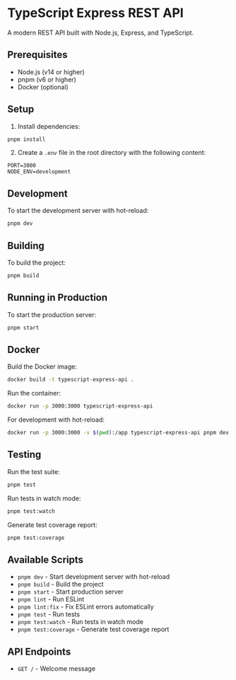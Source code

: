 # TypeScript Express REST API

A modern REST API built with Node.js, Express, and TypeScript.

## Prerequisites

- Node.js (v14 or higher)
- pnpm (v6 or higher)
- Docker (optional)

## Setup

1. Install dependencies:
```bash
pnpm install
```

2. Create a `.env` file in the root directory with the following content:
```
PORT=3000
NODE_ENV=development
```

## Development

To start the development server with hot-reload:
```bash
pnpm dev
```

## Building

To build the project:
```bash
pnpm build
```

## Running in Production

To start the production server:
```bash
pnpm start
```

## Docker

Build the Docker image:
```bash
docker build -t typescript-express-api .
```

Run the container:
```bash
docker run -p 3000:3000 typescript-express-api
```

For development with hot-reload:
```bash
docker run -p 3000:3000 -v $(pwd):/app typescript-express-api pnpm dev
```

## Testing

Run the test suite:
```bash
pnpm test
```

Run tests in watch mode:
```bash
pnpm test:watch
```

Generate test coverage report:
```bash
pnpm test:coverage
```

## Available Scripts

- `pnpm dev` - Start development server with hot-reload
- `pnpm build` - Build the project
- `pnpm start` - Start production server
- `pnpm lint` - Run ESLint
- `pnpm lint:fix` - Fix ESLint errors automatically
- `pnpm test` - Run tests
- `pnpm test:watch` - Run tests in watch mode
- `pnpm test:coverage` - Generate test coverage report

## API Endpoints

- `GET /` - Welcome message
